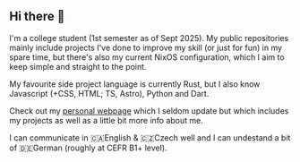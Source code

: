 ## Hi there 👋

I'm a college student (1st semester as of Sept 2025). My public repositories mainly include projects I've done to improve my skill (or just for fun) in my spare time, but there's also my current NixOS configuration, which I aim to keep simple and straight to the point.

My favourite side project language is currently Rust, but I also know Javascript (+CSS, HTML; TS, Astro), Python and Dart.

Check out my [personal webpage](https://ahi.pages.dev) which I seldom update but which includes my projects as well as a little bit more info about me.

I can communicate in 🇨🇦English & 🇨🇿Czech well and I can undestand a bit of 🇩🇪German (roughly at CEFR B1+ level).
<!--
**ahi6/ahi6** is a ✨ _special_ ✨ repository because its `README.md` (this file) appears on your GitHub profile.

Here are some ideas to get you started:

- 🔭 I’m currently working on ...
- 🌱 I’m currently learning ...
- 👯 I’m looking to collaborate on ...
- 🤔 I’m looking for help with ...
- 💬 Ask me about ...
- 📫 How to reach me: ...
- 😄 Pronouns: ...
- ⚡ Fun fact: ...
-->
